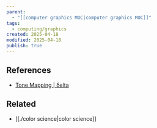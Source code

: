 ```yaml
---
parent:
  - "[[computer graphics MOC|computer graphics MOC]]"
tags:
  - computing/graphics
created: 2025-04-18
modified: 2025-04-18
publish: true
---
```

## References
- [Tone Mapping | δelta](https://64.github.io/tonemapping/)

## Related
- [[./color science|color science]]